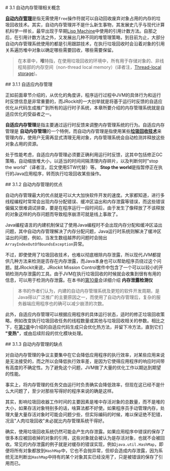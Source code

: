 <a name="3.1" />
# 3.1 自动内存管理相关概念

[**自动内存管理**][1]是指无需使用`free`操作符就可以自动回收废弃对象占用的内存的垃圾回收技术。其实，自动内存管理并不是什么新生事物，其发展史几乎与现代计算机科学一样长，最早出现于早期[Lisp Machine][2]中使用的引用计数方法。自那之后，在引用计数方法之外，又发展出几种不同的堆管理策略，到目前为止，大部分自动内存管理系统使用的都是引用跟踪技术，在执行垃圾回收时会沿着对象的引用关系遍历堆中对象以确定哪些需要回收，哪些需要保留。

>在本章中，**堆**特指，在使用垃圾回收的环境中，所有用于存储对象的、非线程局部的内存空间（non-thread local memory）(译者注，[Thread-local storage][3])。

<a name="3.1.1" />
## 3.1.1 自适应内存管理

正如前面章节介绍的，从优化的角度讲，程序运行过程中JVM的具体行为和运行时反馈信息是非常重要的，而JRockit的一大创举就是将基于运行时反馈的自适应优化从代码生成推广到所有的运行时子系统，本章所要介绍的内存管理系统就是自适应优化的受益者之一。

**自适应内存管理**是指主要通过运行时反馈来调整内存管理系统的行为。自适应内存管理是 **自动内存管理**的一个特例，而自动内存管理是指使用某些[**垃圾回收技术**][4]来管理内存，使用户无需再显式清理无用对象，内存管理系统会自动检测并释放这些对象占用的资源。

处于性能考虑，自适应内存管理必须要正确利用运行时反馈，这其中包括修正GC策略，自动缩放堆大小，以适当的时间间隔清理内存碎片，以及判断何时"stop the world"（译者注，后文使用STW代替）等。 **Stop the world**是指暂停正在执行的Java应用程序，转而执行垃圾回收某些操作。

<a name="3.1.2" />
## 3.1.2 自动内存管理的优点

自动内存管理最大的优点就是可以大大加快软件开发的速度。大家都知道，进行多线程编程时常常会出现内存分配错误、缓冲区溢出和内存泄露等错误，而这些错误偏偏又很难调试排查，要是在程序运行一段时间后，由于发生了像释放了不该释放的对象这样的内存问题而导致程序崩溃可就是线上事故了。

Java编程语言的内建机制保证了使用Java编程时不会出现内存分配和缓冲区溢出问题，其中自动内存管理解决了内存分配问题，Java运行时系统则解决了缓冲区溢出的问题，例如，当发生数组越界的问题时会抛出`ArrayIndexOutOfBoundsException`异常。

不过，即使使用了垃圾回收技术，也难以彻底根除内存泄露，所以现代JVM都提供几种方法来检测是否存在内存泄露，而Java本身也可以帮助程序员绕过这个问题。就JRockit来说，JRockit Mission Control套件中包含了一个可以以较小的开销检测内存泄露的工具。由于JVM在执行垃圾回收的时候就会收集到很有有用的信息，可以用于检测内存泄露。在本书的[第10章][5]会详细介绍 **内存泄露检测仪**

>本书的作者们认为，内建的自动内存管理系统及更短的软件开发周期，是Java得以广泛推广的主要原因之一，而使用了自动内存管理后，复杂的服务器端应用程序也的确可以减少崩溃的次数。

此外，自适应内存管理可以根据应用程序的具体运行状态，适时的修正垃圾回收策略，例如改变执行垃圾回收任务的线程数量或其他与垃圾回收相关的参数。相比之下，在[第2章][6]中介绍的自适应代码生成只会优化热方法，并留下冷方法，直到它们 **"变热"**，或由后续阶段的优化模块处理。

<a name="3.1.3" />
## 3.1.3 自动内存管理的缺点

对自动内存管理的争议主要集中在它会降低应用程序的执行效率，对某些应用来说是无法接受的，而之所以会降低执行效率差，是因为它使得应用程序的响应时间带有高度的不确定性。为了避免这个问题，JVM做了大量的优化工作以期达到期望的性能。

事实上，将内存管理的任务交由运行时负责确实会降低效率，但现在这已经不是什么大问题了，至少对那些写得好的程序来说的确是这样。

其实，影响垃圾回收器工作时间的主要因素是堆中存活对象的总数量，而不是堆的大小，如果存活对象特别多的话，啥算法都不好使。如果程序员手动管理内存，处理大量大量存活对象时可能会问题少些，但实际编码的时候，难以保证绝不犯错，况且"人肉垃圾回收"未必就比内存管理系统干得好。

确实，使用垃圾回收系统仍然可能会产生内存泄露。如果应用程序中错误的保存了很多本应被回收掉的对象的引用，这些对象就会被认为是存活对象，也就不会被回收。常见的内存泄露的例子就是对缓存的错误实现，例如`java.util.HashMap`，即便将所有对象都放到`HashMap`中，它也不会抛异常，但却会造成内存泄露，因为系统无法判断出`HashMap`中持有的某个对象其实已经没用了，只是被错误的保存了引用而已。



[1]:    http://en.wikipedia.org/wiki/Automatic_memory_management
[2]:    http://en.wikipedia.org/wiki/Lisp_machine
[3]:    http://en.wikipedia.org/wiki/Thread-local_storage
[4]:    http://en.wikipedia.org/wiki/Garbage_collection_(computer_science)
[5]:    ../chap5/5.md#5
[6]:    ../chap2/2.md#2
